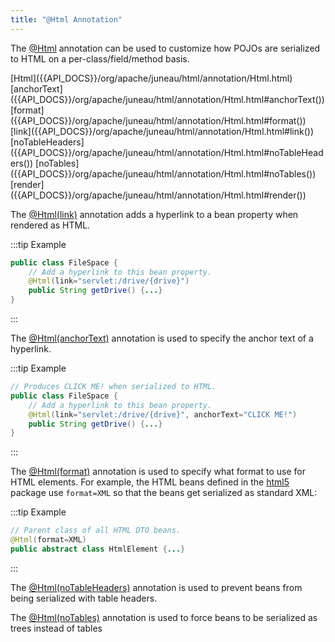```yaml
---
title: "@Html Annotation"
---
```


The [@Html]({{API_DOCS}}/org/apache/juneau/html/annotation/Html.html) annotation can be used to customize how POJOs are
serialized to HTML on a per-class/field/method basis.

<tree>
<node-0><java-annotation>[Html]({{API_DOCS}}/org/apache/juneau/html/annotation/Html.html)</java-annotation></node-0>
<node-1><javac-method-annotation>[anchorText]({{API_DOCS}}/org/apache/juneau/html/annotation/Html.html#anchorText())</javac-method-annotation> <javac-method-annotation>[format]({{API_DOCS}}/org/apache/juneau/html/annotation/Html.html#format())</javac-method-annotation> <javac-method-annotation>[link]({{API_DOCS}}/org/apache/juneau/html/annotation/Html.html#link())</javac-method-annotation> <javac-method-annotation>[noTableHeaders]({{API_DOCS}}/org/apache/juneau/html/annotation/Html.html#noTableHeaders())</javac-method-annotation> <javac-method-annotation>[noTables]({{API_DOCS}}/org/apache/juneau/html/annotation/Html.html#noTables())</javac-method-annotation> <javac-method-annotation>[render]({{API_DOCS}}/org/apache/juneau/html/annotation/Html.html#render())</javac-method-annotation></node-1>
</tree>

The [@Html(link)]({{API_DOCS}}/org/apache/juneau/html/annotation/Html.html#link) annotation adds a hyperlink to a bean
property when rendered as HTML.

:::tip Example
```java
public class FileSpace {
    // Add a hyperlink to this bean property.
    @Html(link="servlet:/drive/{drive}")
    public String getDrive() {...}
}
```
:::

The [@Html(anchorText)]({{API_DOCS}}/org/apache/juneau/html/annotation/Html.html#anchorText) annotation is used to
specify the anchor text of a hyperlink.

:::tip Example
```java
// Produces CLICK ME! when serialized to HTML.
public class FileSpace {
    // Add a hyperlink to this bean property.
    @Html(link="servlet:/drive/{drive}", anchorText="CLICK ME!")
    public String getDrive() {...}
}
```
:::

The [@Html(format)]({{API_DOCS}}/org/apache/juneau/html/annotation/Html.html#format) annotation is used to specify what
format to use for HTML elements.
For example, the HTML beans defined in the [html5]({{API_DOCS}}/org/apache/juneau/dto/html5.html) package use
`format=XML` so that the beans get serialized as standard XML:

:::tip Example
```java
// Parent class of all HTML DTO beans.
@Html(format=XML)
public abstract class HtmlElement {...}
```
:::

The [@Html(noTableHeaders)]({{API_DOCS}}/org/apache/juneau/html/annotation/Html.html#noTableHeaders) annotation is used
to prevent beans from being serialized with table headers.

The [@Html(noTables)]({{API_DOCS}}/org/apache/juneau/html/annotation/Html.html#noTables) annotation is used to force
beans to be serialized as trees instead of tables
